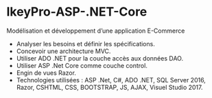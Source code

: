 # IkeyPro-ASP-.NET-Core
Modélisation et développement d’une application E-Commerce
-	Analyser les besoins et définir les spécifications. 
-	Concevoir une architecture MVC.
-	Utiliser ADO .NET pour la couche accès aux données DAO.
-	Utiliser ASP .Net Core comme couche control.
-	Engin de vues Razor.
-	Technologies utilisées : ASP .Net, C#, ADO .NET, SQL Server 2016, Razor, CSHTML, CSS, BOOTSTRAP, JS, AJAX, Visuel Studio 2017.

